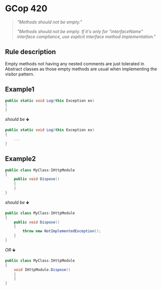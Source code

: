 ﻿# GCop 420

> *"Methods should not be empty."*
>
> *"Methods should not be empty. If it's only for "interfaceName" interface compliance, use explicit interface method implementation."*

## Rule description

Empty methods not having any nested comments are just tolerated in Abstract classes as those empty methods are usual when implementing the visitor pattern.

## Example1

```csharp
public static void Log(this Exception ex)
{
}
```

*should be* 🡻

```csharp
public static void Log(this Exception ex)
{
    ...
}
```

## Example2

```csharp
public class MyClass:IHttpModule
{
    public void Dispose()
    {
    }
}
```

*should be* 🡻

```csharp
public class MyClass:IHttpModule
{
    public void Dispose()
    {
        throw new NotImplementedException();
    }
}
```
*OR* 🡻

```csharp
public class MyClass:IHttpModule
{
    void IHttpModule.Dispose()
    {
    }
}
```